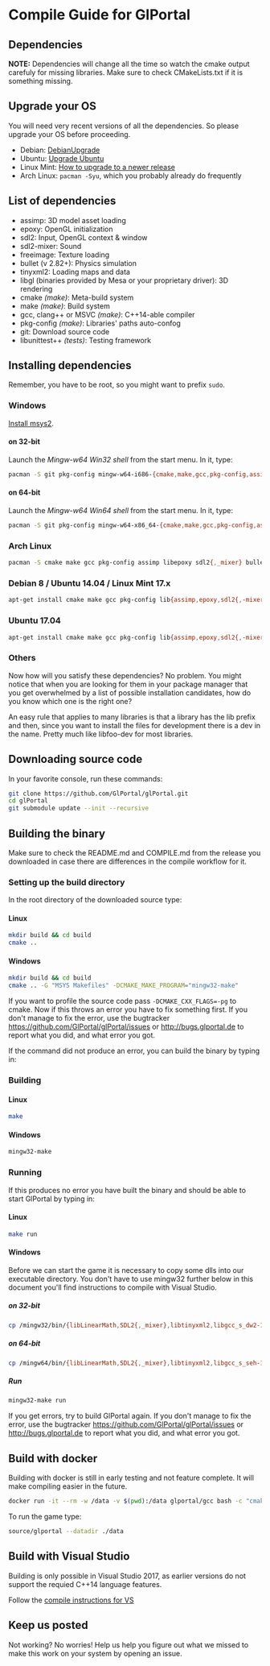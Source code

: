 # Compile Guide for GlPortal

## Dependencies
**NOTE:** Dependencies will change all the time so watch the cmake output carefuly for missing libraries.
Make sure to check CMakeLists.txt if it is something missing.

## Upgrade your OS
You will need very recent versions of all the dependencies. So please upgrade your OS before proceeding.

* Debian: [DebianUpgrade](https://wiki.debian.org/DebianUpgrade)
* Ubuntu: [Upgrade Ubuntu](http://www.ubuntu.com/download/desktop/upgrade)
* Linux Mint: [How to upgrade to a newer release](https://community.linuxmint.com/tutorial/view/2)
* Arch Linux: `pacman -Syu`, which you probably already do frequently

## List of dependencies
- assimp: 3D model asset loading
- epoxy: OpenGL initialization
- sdl2: Input, OpenGL context & window
- sdl2-mixer: Sound
- freeimage: Texture loading
- bullet (v 2.82+): Physics simulation
- tinyxml2: Loading maps and data
- libgl (binaries provided by Mesa or your proprietary driver): 3D rendering
- cmake *(make)*: Meta-build system
- make *(make)*: Build system
- gcc, clang++ or MSVC *(make)*: C++14-able compiler
- pkg-config *(make)*: Libraries' paths auto-confog
- git: Download source code
- libunittest++ *(tests)*: Testing framework

## Installing dependencies
Remember, you have to be root, so you might want to prefix `sudo`.

### Windows
[Install msys2](http://msys2.github.io/).

#### on 32-bit
Launch the *Mingw-w64 Win32 shell* from the start menu. In it, type:
```bash
pacman -S git pkg-config mingw-w64-i686-{cmake,make,gcc,pkg-config,assimp,libepoxy,SDL2{,_mixer},bullet,tinyxml2,freeimage}
```

#### on 64-bit
Launch the *Mingw-w64 Win64 shell* from the start menu. In it, type:
```bash
pacman -S git pkg-config mingw-w64-x86_64-{cmake,make,gcc,pkg-config,assimp,libepoxy,SDL2{,_mixer},bullet,tinyxml2,freeimage}
```

### Arch Linux
```bash
pacman -S cmake make gcc pkg-config assimp libepoxy sdl2{,_mixer} bullet mesa tinyxml2 freeimage
```

### Debian 8 / Ubuntu 14.04 / Linux Mint 17.x
```bash
apt-get install cmake make gcc pkg-config lib{assimp,epoxy,sdl2{,-mixer},bullet,tinyxml2,gl1-mesa,unittest++,freeimage}-dev
```

### Ubuntu 17.04
```bash
apt-get install cmake make gcc pkg-config lib{assimp,epoxy,sdl2{,-mixer},bullet,tinyxml2,gl1-mesa,unittest++,freeimageplus}-dev
```

### Others
Now how will you satisfy these dependencies? No problem. You might notice that when you
are looking for them in your package manager that you get overwhelmed by a list of possible
installation candidates, how do you know which one is the right one?

An easy rule that applies to many libraries is that a library has the lib prefix and then,
since you want to install the files for development there is a dev in the name.
Pretty much like libfoo-dev for most libraries.

## Downloading source code

In your favorite console, run these commands:

```bash
git clone https://github.com/GlPortal/glPortal.git
cd glPortal
git submodule update --init --recursive
```

## Building the binary

Make sure to check the README.md and COMPILE.md from the release you downloaded in case
there are differences in the compile workflow for it.

### Setting up the build directory
In the root directory of the downloaded source type:
#### Linux
```bash
mkdir build && cd build
cmake ..
```

#### Windows
```bash
mkdir build && cd build
cmake .. -G "MSYS Makefiles" -DCMAKE_MAKE_PROGRAM="mingw32-make"
```


If you want to profile the source code pass `-DCMAKE_CXX_FLAGS=-pg` to cmake.
Now if this throws an error you have to fix something first. If you don't manage to fix the error, use the
bugtracker https://github.com/GlPortal/glPortal/issues or http://bugs.glportal.de to report what you did, and what error you got.

If the command did not produce an error, you can build the binary by typing in:

### Building
#### Linux
```bash
make
```

#### Windows
```bash
mingw32-make
```

### Running
If this produces no error you have built the binary and should be able to start GlPortal by typing in:
#### Linux
```bash
make run
```

#### Windows
Before we can start the game it is necessary to copy some dlls into our executable directory.
You don't have to use mingw32 further below in this document you'll find instructions to compile with Visual Studio.

##### on 32-bit
```bash
cp /mingw32/bin/{libLinearMath,SDL2{,_mixer},libtinyxml2,libgcc_s_dw2-1,libstdc++-6,libmodplug-1,libvorbisfile-3,libvorbis-0,libogg-0,libassimp,libBulletCollision,libBulletDynamics,libepoxy-0,libwinpthread-1,libfluidsynth-1,libminizip-1,zlib1,libFLAC-8,libmad-0,libbz2-1,libglib-2.0-0,libportaudio-2,libsndfile-1,libintl-8,libspeex-1,libvorbisenc-2,libiconv-2}.dll source
```

##### on 64-bit
```bash
cp /mingw64/bin/{libLinearMath,SDL2{,_mixer},libtinyxml2,libgcc_s_seh-1,libstdc++-6,libmodplug-1,libvorbisfile-3,libvorbis-0,libogg-0,libassimp,libBulletCollision,libBulletDynamics,libepoxy-0,libwinpthread-1,libfluidsynth-1,libminizip-1,zlib1,libFLAC-8,libmad-0,libbz2-1,libglib-2.0-0,libportaudio-2,libsndfile-1,libintl-8,libspeex-1,libvorbisenc-2,libiconv-2,libpcre-1}.dll source
```

##### Run
```bash
mingw32-make run
```

If you get errors, try to build GlPortal again. If you don't manage to fix the error, use the
bugtracker https://github.com/GlPortal/glPortal/issues or http://bugs.glportal.de to report what you did, and what error you got.

## Build with docker
Building with docker is still in early testing and not feature complete. It will make compiling easier in the future.
```bash
docker run -it --rm -w /data -v $(pwd):/data glportal/gcc bash -c "cmake ./; make"
```

To run the game type:
```bash
source/glportal --datadir ./data
```

## Build with Visual Studio
Building is only possible in Visual Studio 2017, as earlier versions do not support the requied C++14 language features.

Follow the [compile instructions for VS](https://github.com/kungfooman/glportal-vs)

## Keep us posted
Not working? No worries! Help us help you figure out what we missed to make this work on
your system by opening an issue.
